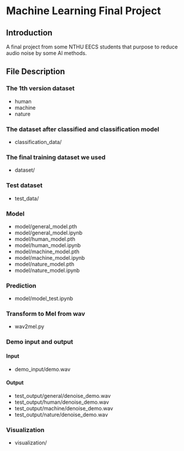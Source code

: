 # Machine Learning Final Project

## Introduction
A final project from some NTHU EECS students that purpose to reduce audio noise by some AI methods.

## File Description

### The 1th version dataset
- human
- machine
- nature

### The dataset after classified and classification model
- classification_data/

### The final training dataset we used
- dataset/

### Test dataset
- test_data/

### Model
- model/general_model.pth
- model/general_model.ipynb
- model/human_model.pth
- model/human_model.ipynb
- model/machine_model.pth
- model/machine_model.ipynb
- model/nature_model.pth
- model/nature_model.ipynb

### Prediction
- model/model_test.ipynb

### Transform to Mel from wav
- wav2mel.py

### Demo input and output
#### Input
- demo_input/demo.wav
#### Output
- test_output/general/denoise_demo.wav
- test_output/human/denoise_demo.wav
- test_output/machine/denoise_demo.wav
- test_output/nature/denoise_demo.wav

### Visualization
- visualization/
